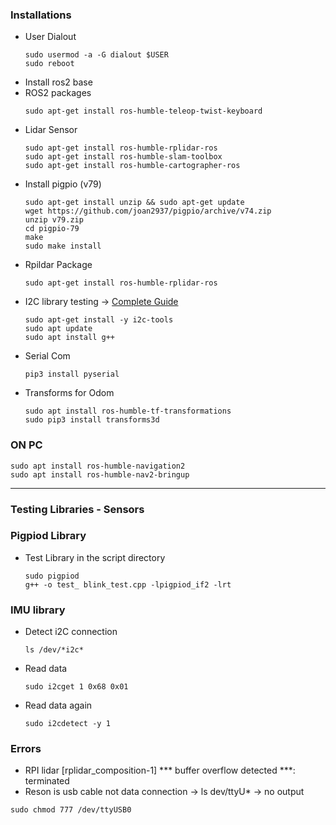 ### Installations
- User Dialout
    ```
    sudo usermod -a -G dialout $USER
    sudo reboot
    ```
- Install ros2 base
- ROS2 packages
    ```
    sudo apt-get install ros-humble-teleop-twist-keyboard
    ```
- Lidar Sensor
    ```
    sudo apt-get install ros-humble-rplidar-ros
    sudo apt-get install ros-humble-slam-toolbox
    sudo apt-get install ros-humble-cartographer-ros

    ```
- Install pigpio (v79)
    ```
    sudo apt-get install unzip && sudo apt-get update
    wget https://github.com/joan2937/pigpio/archive/v74.zip
    unzip v79.zip
    cd pigpio-79
    make
    sudo make install
    ```
- Rpildar Package
    ```
    sudo apt-get install ros-humble-rplidar-ros

    ```
- I2C library testing -> [Complete Guide](https://devicetests.com/enabling-i2c-raspberry-pi-ubuntu)
    ```
    sudo apt-get install -y i2c-tools
    sudo apt update
    sudo apt install g++

    ```
- Serial Com
    ```
    pip3 install pyserial
    ```
- Transforms for Odom
    ```
    sudo apt install ros-humble-tf-transformations
    sudo pip3 install transforms3d

    ```
### ON PC
```
sudo apt install ros-humble-navigation2
sudo apt install ros-humble-nav2-bringup
```

-----
### Testing Libraries - Sensors
### Pigpiod Library
- Test Library in the script directory
    ```
    sudo pigpiod
    g++ -o test_ blink_test.cpp -lpigpiod_if2 -lrt
    ```
### IMU library
- Detect i2C connection
    ```
    ls /dev/*i2c*
    ```
- Read data
    ```
    sudo i2cget 1 0x68 0x01
    ```
- Read data again
    ```
    sudo i2cdetect -y 1
    ```

### Errors
- RPI lidar [rplidar_composition-1] *** buffer overflow detected ***: terminated
- Reson is usb cable not data connection -> ls dev/ttyU* -> no output
 ```
 sudo chmod 777 /dev/ttyUSB0
 ```
